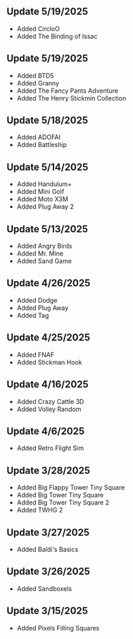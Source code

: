## Update 5/19/2025
- Added CircloO
- Added The Binding of Issac

## Update 5/19/2025
- Added BTD5
- Added Granny
- Added The Fancy Pants Adventure
- Added The Henry Stickmin Collection

## Update 5/18/2025
- Added ADOFAI
- Added Battleship

## Update 5/14/2025
- Added Handulum+
- Added Mini Golf
- Added Moto X3M
- Added Plug Away 2

## Update 5/13/2025
- Added Angry Birds
- Added Mr. Mine
- Added Sand Game

## Update 4/26/2025
- Added Dodge
- Added Plug Away
- Added Tag

## Update 4/25/2025
- Added FNAF
- Added Stickman Hook

## Update 4/16/2025
- Added Crazy Cattle 3D
- Added Volley Random

## Update 4/6/2025
- Added Retro Flight Sim

## Update 3/28/2025
- Added Big Flappy Tower Tiny Square
- Added Big Tower Tiny Square
- Added Big Tower Tiny Square 2
- Added TWHG 2

## Update 3/27/2025
- Added Baldi's Basics

## Update 3/26/2025
- Added Sandboxels

## Update 3/15/2025
- Added Pixels Filling Squares